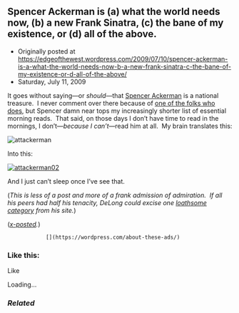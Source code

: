 ## Spencer Ackerman is (a) what the world needs now, (b) a new Frank Sinatra, (c) the bane of my existence, or (d) all of the above.

 * Originally posted at https://edgeofthewest.wordpress.com/2009/07/10/spencer-ackerman-is-a-what-the-world-needs-now-b-a-new-frank-sinatra-c-the-bane-of-my-existence-or-d-all-of-the-above/
 * Saturday, July 11, 2009

It goes without saying—or _should_—that [Spencer Ackerman](http://attackerman.firedoglake.com/) is a national treasure.  I never comment over there because of [one of the folks who does](http://acephalous.typepad.com/acephalous/2009/06/arooga-arooga-arooga-arooga.html), but Spencer damn near tops my increasingly shorter list of essential morning reads.  That said, on those days I don’t have time to read in the mornings, I don’t—_because I can’t_—read him at all.  My brain translates this:

![attackerman](https://edgeofthewest.files.wordpress.com/2009/07/attackerman1.jpg?w=490 "attackerman")

Into this:

[![attackerman02](https://edgeofthewest.files.wordpress.com/2009/07/attackerman023.jpg?w=490 "attackerman02")](http://attackerman.firedoglake.com/2009/07/09/rip285/)

And I just can’t sleep once I’ve see that.

(_This is less of a post and more of a frank admission of admiration.  If all his peers had half his tenacity, DeLong could excise one [loathsome category](http://delong.typepad.com/sdj/better\_press\_corps/) from his site._)

(_[x-posted](http://acephalous.typepad.com/acephalous/2009/07/spencer-ackerman-is-a-what-the-world-needs-now-b-a-new-frank-sinatra-c-the-bane-of-my-existence-or-d.html)._)

		

			

				[](https://wordpress.com/about-these-ads/)
				

					
				

			

		

### Like this:

Like

 
Loading...

[]()

### _Related_

